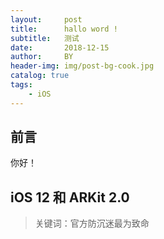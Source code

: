 ```yaml
---
layout:     post
title:      hallo word !
subtitle:   测试
date:       2018-12-15
author:     BY
header-img: img/post-bg-cook.jpg
catalog: true
tags:
    - iOS
---
```

## 前言

你好！


## iOS 12 和 ARKit 2.0

>关键词：官方防沉迷最为致命